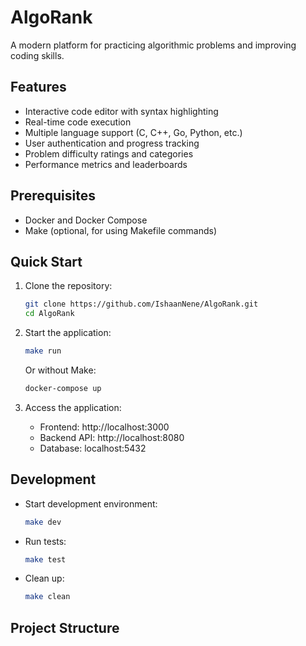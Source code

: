 # AlgoRank

A modern platform for practicing algorithmic problems and improving coding skills.

## Features

- Interactive code editor with syntax highlighting
- Real-time code execution
- Multiple language support (C, C++, Go, Python, etc.)
- User authentication and progress tracking
- Problem difficulty ratings and categories
- Performance metrics and leaderboards

## Prerequisites

- Docker and Docker Compose
- Make (optional, for using Makefile commands)

## Quick Start

1. Clone the repository:
   ```bash
   git clone https://github.com/IshaanNene/AlgoRank.git
   cd AlgoRank
   ```

2. Start the application:
   ```bash
   make run
   ```

   Or without Make:
   ```bash
   docker-compose up
   ```

3. Access the application:
   - Frontend: http://localhost:3000
   - Backend API: http://localhost:8080
   - Database: localhost:5432

## Development

- Start development environment:
  ```bash
  make dev
  ```

- Run tests:
  ```bash
  make test
  ```

- Clean up:
  ```bash
  make clean
  ```

## Project Structure

